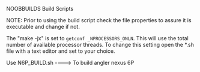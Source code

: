 NOOBBUILDS Build Scripts

NOTE: Prior to using the build script check the file properties to assure it 
is executable and change if not.

The "make -jx" is set to `getconf _NPROCESSORS_ONLN`. This will use the total 
number of available processor threads. To change this setting open the *.sh 
file with a text editor and set to your choice. 

Use N6P_BUILD.sh ---->   To build angler nexus 6P




